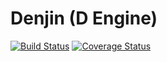 # Denjin (D Engine)
[![Build Status](https://travis-ci.org/storm20200/Denjin.svg?branch=master)](https://travis-ci.org/storm20200/Denjin) [![Coverage Status](https://coveralls.io/repos/github/storm20200/Denjin/badge.svg)](https://coveralls.io/github/storm20200/Denjin)